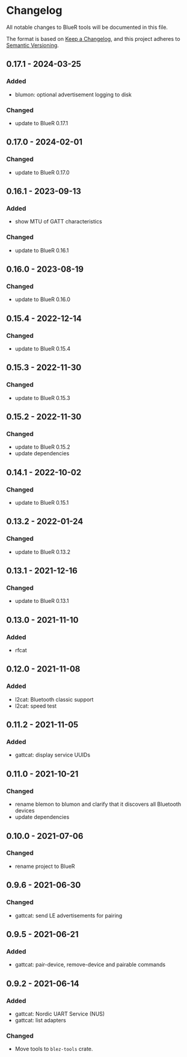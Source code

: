# Changelog
All notable changes to BlueR tools will be documented in this file.

The format is based on [Keep a Changelog](https://keepachangelog.com/en/1.0.0/),
and this project adheres to [Semantic Versioning](https://semver.org/spec/v2.0.0.html).

## 0.17.1 - 2024-03-25
### Added
- blumon: optional advertisement logging to disk
### Changed
- update to BlueR 0.17.1

## 0.17.0 - 2024-02-01
### Changed
- update to BlueR 0.17.0

## 0.16.1 - 2023-09-13
### Added
- show MTU of GATT characteristics
### Changed
- update to BlueR 0.16.1

## 0.16.0 - 2023-08-19
### Changed
- update to BlueR 0.16.0

## 0.15.4 - 2022-12-14
### Changed
- update to BlueR 0.15.4

## 0.15.3 - 2022-11-30
### Changed
- update to BlueR 0.15.3

## 0.15.2 - 2022-11-30
### Changed
- update to BlueR 0.15.2
- update dependencies

## 0.14.1 - 2022-10-02
### Changed
- update to BlueR 0.15.1

## 0.13.2 - 2022-01-24
### Changed
- update to BlueR 0.13.2

## 0.13.1 - 2021-12-16
### Changed
- update to BlueR 0.13.1

## 0.13.0 - 2021-11-10
### Added
- rfcat

## 0.12.0 - 2021-11-08
### Added
- l2cat: Bluetooth classic support
- l2cat: speed test

## 0.11.2 - 2021-11-05
### Added
- gattcat: display service UUIDs

## 0.11.0 - 2021-10-21
### Changed
- rename blemon to blumon and clarify that it discovers all Bluetooth devices
- update dependencies

## 0.10.0 - 2021-07-06
### Changed
- rename project to BlueR

## 0.9.6 - 2021-06-30
### Changed
- gattcat: send LE advertisements for pairing

## 0.9.5 - 2021-06-21
### Added
- gattcat: pair-device, remove-device and pairable commands

## 0.9.2 - 2021-06-14
### Added
- gattcat: Nordic UART Service (NUS) 
- gattcat: list adapters
### Changed
- Move tools to `blez-tools` crate.
